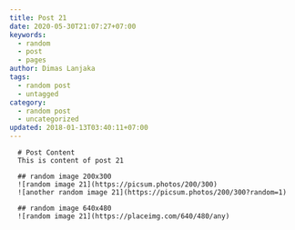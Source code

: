 ```yaml
---
title: Post 21
date: 2020-05-30T21:07:27+07:00
keywords:
  - random
  - post
  - pages
author: Dimas Lanjaka
tags:
  - random post
  - untagged
category:
  - random post
  - uncategorized
updated: 2018-01-13T03:40:11+07:00
---
```


      # Post Content
      This is content of post 21

      ## random image 200x300
      ![random image 21](https://picsum.photos/200/300)
      ![another random image 21](https://picsum.photos/200/300?random=1)

      ## random image 640x480
      ![random image 21](https://placeimg.com/640/480/any)
      
